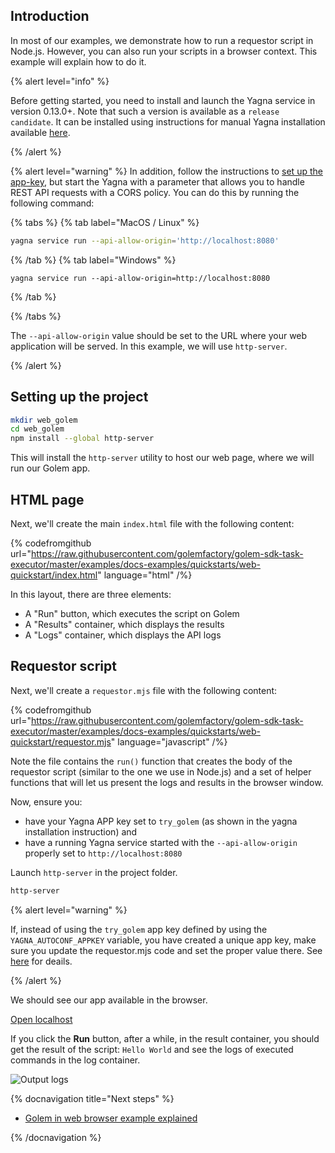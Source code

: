 ## Introduction

In most of our examples, we demonstrate how to run a requestor script in Node.js. However, you can also run your scripts in a browser context. This example will explain how to do it.

{% alert level="info" %}

Before getting started, you need to install and launch the Yagna service in version 0.13.0+. Note that such a version is available as a `release candidate`. It can be installed using instructions for manual Yagna installation available [here](/docs/creators/tools/yagna/yagna-installation-for-requestors).

{% /alert %}

{% alert level="warning" %}
In addition, follow the instructions to [set up the app-key](/docs/creators/tools/yagna/yagna-installation-for-requestors), but start the Yagna with a parameter that allows you to handle REST API requests with a CORS policy. You can do this by running the following command:

{% tabs %}
{% tab label="MacOS / Linux" %}

```bash
yagna service run --api-allow-origin='http://localhost:8080'
```

{% /tab %}
{% tab label="Windows" %}

```console
yagna service run --api-allow-origin=http://localhost:8080
```

{% /tab %}

{% /tabs %}

The `--api-allow-origin` value should be set to the URL where your web application will be served.
In this example, we will use `http-server`.

{% /alert %}

## Setting up the project

```bash
mkdir web_golem
cd web_golem
npm install --global http-server
```

This will install the `http-server` utility to host our web page, where we will run our Golem app.

## HTML page

Next, we'll create the main `index.html` file with the following content:

{% codefromgithub url="https://raw.githubusercontent.com/golemfactory/golem-sdk-task-executor/master/examples/docs-examples/quickstarts/web-quickstart/index.html" language="html" /%}

In this layout, there are three elements:

- A "Run" button, which executes the script on Golem
- A "Results" container, which displays the results
- A "Logs" container, which displays the API logs

## Requestor script

Next, we'll create a `requestor.mjs` file with the following content:

{% codefromgithub url="https://raw.githubusercontent.com/golemfactory/golem-sdk-task-executor/master/examples/docs-examples/quickstarts/web-quickstart/requestor.mjs" language="javascript" /%}

Note the file contains the `run()` function that creates the body of the requestor script (similar to the one we use in Node.js) and a set of helper functions that will let us present the logs and results in the browser window.

Now, ensure you:

- have your Yagna APP key set to `try_golem` (as shown in the yagna installation instruction) and
- have a running Yagna service started with the `--api-allow-origin` properly set to `http://localhost:8080`

Launch `http-server` in the project folder.

```bash
http-server
```

{% alert level="warning" %}

If, instead of using the `try_golem` app key defined by using the `YAGNA_AUTOCONF_APPKEY` variable, you have created a unique app key, make sure you update the requestor.mjs code and set the proper value there. See [here](/docs/creators/javascript/examples/using-app-keys#js-task-api-examples-using-app-keys) for deails.

{% /alert %}

We should see our app available in the browser.

[Open localhost](http://localhost:8080/index)

If you click the **Run** button, after a while, in the result container, you should get the result of the script: `Hello World` and see the logs of executed commands in the log container.

![Output logs](/browser_log.png)

{% docnavigation title="Next steps" %}

- [Golem in web browser example explained](/docs/creators/javascript/tutorials/running-in-browser)

{% /docnavigation %}
